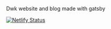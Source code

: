 Dwk website and blog made with gatsby

[![Netlify Status](https://api.netlify.com/api/v1/badges/4c2904c7-656b-47ab-820c-b957b7968256/deploy-status)](https://app.netlify.com/sites/tender-cray-45c46c/deploys)
